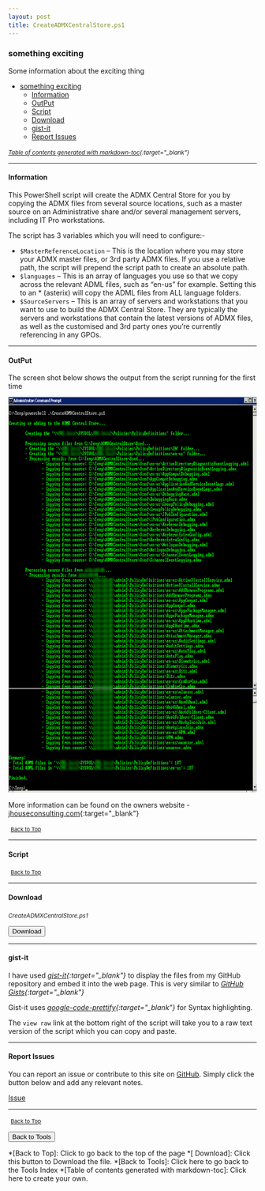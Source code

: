 ```yaml
---
layout: post
title: CreateADMXCentralStore.ps1
---
```


### something exciting

Some information about the exciting thing

- [something exciting](#something-exciting)
  - [Information](#information)
  - [OutPut](#output)
  - [Script](#script)
  - [Download](#download)
  - [gist-it](#gist-it)
  - [Report Issues](#report-issues)

<small><i>[Table of contents generated with markdown-toc][1]{:target="_blank"}</i></small>

---

#### Information

This PowerShell script will create the ADMX Central Store for you by copying the ADMX files from several source locations, such as a master source on an Administrative share and/or several management servers, including IT Pro workstations.

The script has 3 variables which you will need to configure:-

- `$MasterReferenceLocation` – This is the location where you may store your ADMX master files, or 3rd party ADMX files. If you use a relative path, the script will prepend the script path to create an absolute path.
- `$languages` – This is an array of languages you use so that we copy across the relevant ADML files, such as “en-us” for example. Setting this to an * (asterix) will copy the ADML files from ALL language folders.
- `$SourceServers` – This is an array of servers and workstations that you want to use to build the ADMX Central Store. They are typically the servers and workstations that contain the latest versions of ADMX files, as well as the customised and 3rd party ones you’re currently referencing in any GPOs.

---

#### OutPut

The screen shot below shows the output from the script running for the first time

<div>
<a href="/assets/images/functions/CreateADMXCentralStore-Script-Output.png" data-lightbox="CreateADMXCentralStore" data-title="CreateADMXCentralStore"><img src="/assets/images/tools/CreateADMXCentralStore-Script-Output.png" alt="CreateADMXCentralStore" width="828" height="800"/></a>
</div>

More information can be found on the owners website - [jhouseconsulting.com][5]{:target="_blank"}

<span style="font-size:11px;"><a href="#"><i class="fas fa-caret-up" aria-hidden="true" style="color: white; margin-right:5px;"></i>Back to Top</a></span>

---

#### Script

<script src="https://gist-it.appspot.com/github.com/BanterBoy/scripts-blog/blob/master/PowerShell/tools/CreateADMXCentralStore.ps1"></script>

<span style="font-size:11px;"><a href="#"><i class="fas fa-caret-up" aria-hidden="true" style="color: white; margin-right:5px;"></i>Back to Top</a></span>

---

#### Download

<small><i>CreateADMXCentralStore.ps1</i></small>

<button class="btn" type="submit" onclick="window.open('/PowerShell/tools/CreateADMXCentralStore.ps1')">
    <i class="fa fa-cloud-download-alt">
    </i>
        Download
</button>

---

#### gist-it

I have used <i>[gist-it][2]{:target="_blank"}</i> to display the files from my GitHub repository and embed it into the web page. This is very similar to <i>[GitHub Gists][3]{:target="_blank"}</i>

Gist-it uses <i>[google-code-prettify][4]{:target="_blank"}</i> for Syntax highlighting.

The `view raw` link at the bottom right of the script will take you to a raw text version of the script which you can copy and paste.

---

#### Report Issues

You can report an issue or contribute to this site on <a href="https://github.com/BanterBoy/scripts-blog/issues">GitHub</a>. Simply click the button below and add any relevant notes.

<!-- Place this tag where you want the button to render. -->
<a class="github-button" href="https://github.com/BanterBoy/scripts-blog/issues/new?title=CreateADMXCentralStore.ps1&body=There is a problem with this function. Please find details below." data-show-count="true" aria-label="Issue BanterBoy/scripts-blog on GitHub">Issue</a>

---

<span style="font-size:11px;"><a href="#"><i class="fas fa-caret-up" aria-hidden="true" style="color: white; margin-right:5px;"></i>Back to Top</a></span>

<a href="/menu/_pages/tools.html">
    <button class="btn">
        <i class='fas fa-reply'>
        </i>
            Back to Tools
    </button>
</a>

[1]: http://ecotrust-canada.github.io/markdown-toc
[2]: https://gist-it.appspot.com/
[3]: https://gist.github.com
[4]: https://github.com/googlearchive/code-prettify
[5]: http://www.jhouseconsulting.com/2014/02/25/script-to-create-the-admx-central-store-1224

*[Back to Top]: Click to go back to the top of the page
*[        Download]: Click this button to Download the file.
*[Back to Tools]: Click here to go back to the Tools Index
*[Table of contents generated with markdown-toc]: Click here to create your own.
